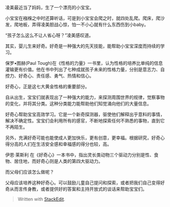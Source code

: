 
凌美最近当了妈妈，生了一个漂亮的小宝宝。

小宝宝在襁褓之中时还算听话，可是到小宝宝会爬之时，就四处乱爬。爬床，爬沙发，爬地板，弄得凌美胆战心惊，怕一不小心就有什么东西伤到小baby。

“孩子怎么这么不让人省心呀？”凌美感叹道。

其实，婴儿生来好奇。好奇是一种强大的先天技能，能帮助小宝宝深度而持续的学习。

保罗•图赫(Paul Tough)在《性格的力量》一书里，认为性格的培养比单纯的信息灌输更有价值。他在书中列出了七种成就孩子未来的性格力量，分别是意志力、自控力、好奇心、责任感、勇气、热情和信心。

好奇心，正是这七大黄金性格的重要部分。

自从出生，宝宝们就表现出了一种强大的能力，来探测周围世界的规律，觉察事物的变化，并将其分类。这种分类能力能帮助他们知觉涌向他们的大量信息。

好奇心帮助宝宝高效学习。它是一个新奇探测器，驱使他们解释出乎意料的事情，解决不确定性。宝宝们会利用所有的感官，不断地探索任何不熟悉的事物，直到它不再陌生。

另外，充满好奇可能也能使成人更加快乐，更有创意，更幸福。根据研究，好奇心得分高的人们在生活安全感和幸福感的得分也较，高。

伊恩·莱斯利 在《好奇心》一本书中，指出灵长类动物三个驱动力分别是性、食物、居住地，而好奇心则是人类的第四大驱动力。


而父母们应该怎么做呢？

父母应该培养这种好奇心。可以鼓励儿童自己提问和探索，或者把我们自己变得好奇从而言传身教，或者提供好的答案和主持开放式的谈话来帮助宝宝们。


> Written with [StackEdit](https://stackedit.io/).
<!--stackedit_data:
eyJoaXN0b3J5IjpbLTMzODAwODIxNCwtMTQ3NTgzMzc4M119
-->